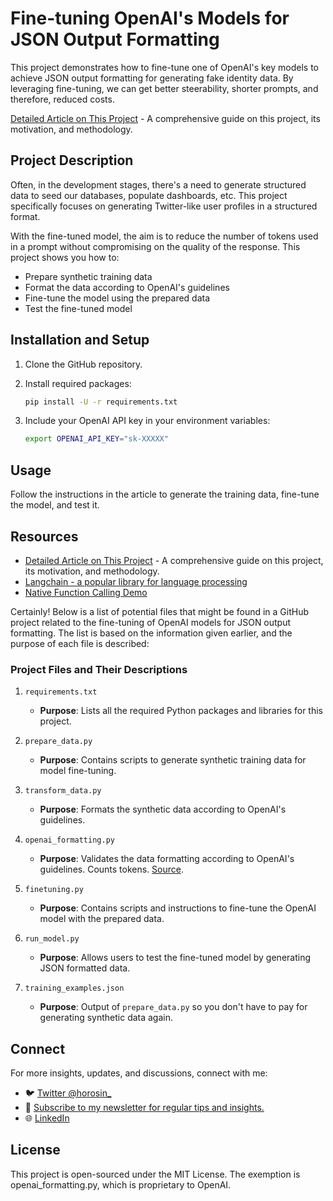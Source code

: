 # Fine-tuning OpenAI's Models for JSON Output Formatting

This project demonstrates how to fine-tune one of OpenAI's key models to achieve JSON output formatting for generating fake identity data. By leveraging fine-tuning, we can get better steerability, shorter prompts, and therefore, reduced costs.

[Detailed Article on This Project](https://horosin.com/fine-tuning-openai-gpt-35-practical-example-with-python) - A comprehensive guide on this project, its motivation, and methodology.

## Project Description

Often, in the development stages, there's a need to generate structured data to seed our databases, populate dashboards, etc. This project specifically focuses on generating Twitter-like user profiles in a structured format.

With the fine-tuned model, the aim is to reduce the number of tokens used in a prompt without compromising on the quality of the response. This project shows you how to:

- Prepare synthetic training data
- Format the data according to OpenAI's guidelines
- Fine-tune the model using the prepared data
- Test the fine-tuned model

## Installation and Setup

1. Clone the GitHub repository.
2. Install required packages:
   ```bash
   pip install -U -r requirements.txt
   ```

3. Include your OpenAI API key in your environment variables:
   ```bash
   export OPENAI_API_KEY="sk-XXXXX"
   ```

## Usage

Follow the instructions in the article to generate the training data, fine-tune the model, and test it.

## Resources

- [Detailed Article on This Project](https://horosin.com/fine-tuning-openai-gpt-35-practical-example-with-python) - A comprehensive guide on this project, its motivation, and methodology.
- [Langchain - a popular library for language processing](https://horosin.com/extracting-pdf-and-generating-json-data-with-gpts-langchain-and-nodejs)
- [Native Function Calling Demo](https://www.linkedin.com/posts/horosin_openai-api-functioncalling-activity-7074671375990366208-72D-?utm_source=share&utm_medium=member_desktop)

Certainly! Below is a list of potential files that might be found in a GitHub project related to the fine-tuning of OpenAI models for JSON output formatting. The list is based on the information given earlier, and the purpose of each file is described:


### Project Files and Their Descriptions

1. `requirements.txt`
   - **Purpose**: Lists all the required Python packages and libraries for this project.

2. `prepare_data.py`
   - **Purpose**: Contains scripts to generate synthetic training data for model fine-tuning.

3. `transform_data.py`
   - **Purpose**: Formats the synthetic data according to OpenAI's guidelines.

4. `openai_formatting.py`
   - **Purpose**: Validates the data formatting according to OpenAI's guidelines. Counts tokens. [Source](https://platform.openai.com/docs/guides/fine-tuning/check-data-formatting).

5. `finetuning.py`
   - **Purpose**: Contains scripts and instructions to fine-tune the OpenAI model with the prepared data.

5. `run_model.py`
   - **Purpose**: Allows users to test the fine-tuned model by generating JSON formatted data.

6. `training_examples.json`
   - **Purpose**: Output of `prepare_data.py` so you don't have to pay for generating synthetic data again.


## Connect

For more insights, updates, and discussions, connect with me:

- 🐦 [Twitter @horosin_](https://twitter.com/horosin_)
- 📧 [Subscribe to my newsletter for regular tips and insights.](https://horosin.com/newsletter)
- 🌐 [LinkedIn](https://www.linkedin.com/in/horosin)

## License

This project is open-sourced under the MIT License. The exemption is openai_formatting.py, which is proprietary to OpenAI.

